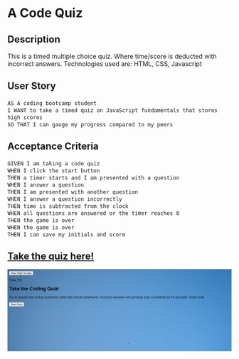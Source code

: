 # A Code Quiz

## Description
This is a timed multiple choice quiz. Where time/score is deducted with incorrect answers.
Technologies used are: HTML, CSS, Javascript



## User Story

```
AS A coding bootcamp student
I WANT to take a timed quiz on JavaScript fundamentals that stores high scores
SO THAT I can gauge my progress compared to my peers
```

## Acceptance Criteria

```
GIVEN I am taking a code quiz
WHEN I click the start button
THEN a timer starts and I am presented with a question
WHEN I answer a question
THEN I am presented with another question
WHEN I answer a question incorrectly
THEN time is subtracted from the clock
WHEN all questions are answered or the timer reaches 0
THEN the game is over
WHEN the game is over
THEN I can save my initials and score
```

## **<a href="https://kaylanprophet.github.io/A-Code-Quiz/">Take the quiz here!</a>**
<img src="./assets/images/screenshot.png">




